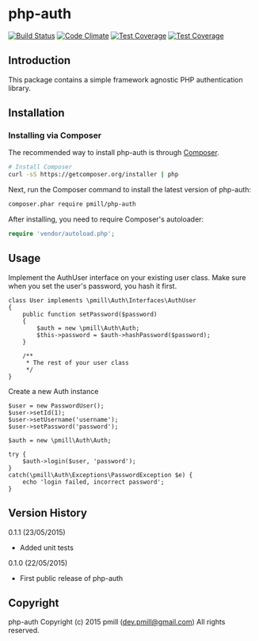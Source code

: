 php-auth 
========

[![Build Status](https://secure.travis-ci.org/pmill/php-auth.svg?branch=master)](http://travis-ci.org/pmill/php-auth) [![Code Climate](https://codeclimate.com/github/pmill/php-auth/badges/gpa.svg)](https://codeclimate.com/github/pmill/php-auth) [![Test Coverage](https://codeclimate.com/github/pmill/php-auth/badges/coverage.svg)](https://codeclimate.com/github/pmill/php-auth/coverage) [![Test Coverage](https://scrutinizer-ci.com/g/pmill/php-auth/badges/quality-score.png?b=master)](https://scrutinizer-ci.com/g/pmill/php-auth/)

Introduction
------------

This package contains a simple framework agnostic PHP authentication library.


Installation
------------

### Installing via Composer

The recommended way to install php-auth is through
[Composer](http://getcomposer.org).

```bash
# Install Composer
curl -sS https://getcomposer.org/installer | php
```

Next, run the Composer command to install the latest version of php-auth:

```bash
composer.phar require pmill/php-auth
```

After installing, you need to require Composer's autoloader:

```php
require 'vendor/autoload.php';
```


Usage
-----

Implement the AuthUser interface on your existing user class. Make sure when you set the user's password, you hash it first.

    class User implements \pmill\Auth\Interfaces\AuthUser
    {
        public function setPassword($password)
        {
            $auth = new \pmill\Auth\Auth;
            $this->password = $auth->hashPassword($password);
        }
        
        /**
         * The rest of your user class
         */
    }

Create a new Auth instance

    $user = new PasswordUser();
    $user->setId(1);
    $user->setUsername('username');
    $user->setPassword('password');
     
    $auth = new \pmill\Auth\Auth;

    try {
        $auth->login($user, 'password');
    }
    catch(\pmill\Auth\Exceptions\PasswordException $e) {
        echo 'login failed, incorrect password';
    }


Version History
---------------

0.1.1 (23/05/2015)

*   Added unit tests

0.1.0 (22/05/2015)

*   First public release of php-auth


Copyright
---------

php-auth
Copyright (c) 2015 pmill (dev.pmill@gmail.com)
All rights reserved.
